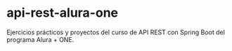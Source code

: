# api-rest-alura-one
Ejercicios prácticos y proyectos del curso de API REST con Spring Boot del programa Alura + ONE.
